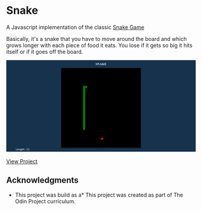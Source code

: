 # Snake

A Javascript implementation of the classic [Snake Game](https://en.wikipedia.org/wiki/Snake_(video_game))

Basically, it's a snake that you have to move around the board and which grows longer with each piece of food it eats. You lose if it gets so big it hits itself or if it goes off the board. 

![Snake](/images/snake-ex1.png)

[View Project](http://www.rodrigojaguilar.com/snake/index.html)


## Acknowledgments

* This project was build as a* This project was created as part of The Odin Project curriculum.


